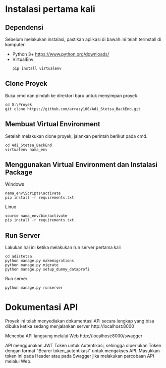 # Instalasi pertama kali

## Dependensi
Sebelum melakukan instalasi, pastikan aplikasi di bawah ini telah terinstall di komputer.
* Python 3+ https://www.python.org/downloads/
* VirtualEnv
    ```
    pip install virtualenv
    ```

## Clone Proyek
Buka cmd dan pindah ke direktori baru untuk menyimpan proyek.
```
cd D:\Proyek
git clone https://github.com/arrazy100/Adi_Stetsa_BackEnd.git
```

## Membuat Virtual Environment
Setelah melakukan clone proyek, jalankan perintah berikut pada cmd.
```
cd Adi_Stetsa_BackEnd
virtualenv nama_env
```

## Menggunakan Virtual Environment dan Instalasi Package
Windows
```
nama_env\Scripts\activate
pip install -r requirements.txt
```
Linux
```
source nama_env/bin/activate
pip install -r requirements.txt
```

## Run Server
Lakukan hal ini ketika melakukan run server pertama kali
```
cd adistetsa
python manage.py makemigrations
python manage.py migrate
python manage.py setup_dummy_dataprofi
```
Run server
```
python manage.py runserver
```

# Dokumentasi API
Proyek ini telah menyediakan dokumentasi API secara lengkap yang bisa dibuka ketika sedang menjalankan server
http://localhost:8000

Mencoba API langsung melalui Web
http://localhost:8000/swagger

API menggunakan JWT Token untuk Autentikasi, sehingga diperlukan Token dengan format "Bearer token_autentikasi" untuk mengakses API. Masukkan token ini pada Header atau pada Swagger jika melakukan percobaan API melalui Web.